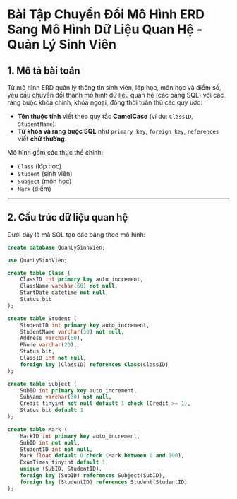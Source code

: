 # Bài Tập Chuyển Đổi Mô Hình ERD Sang Mô Hình Dữ Liệu Quan Hệ - Quản Lý Sinh Viên

## 1. Mô tả bài toán

Từ mô hình ERD quản lý thông tin sinh viên, lớp học, môn học và điểm số, yêu cầu chuyển đổi thành mô hình dữ liệu quan hệ (các bảng SQL) với các ràng buộc khóa chính, khóa ngoại, đồng thời tuân thủ các quy ước:

- **Tên thuộc tính** viết theo quy tắc **CamelCase** (ví dụ: `ClassID`, `StudentName`).
- **Từ khóa và ràng buộc SQL** như `primary key`, `foreign key`, `references` viết **chữ thường**.

Mô hình gồm các thực thể chính:

- `Class` (lớp học)
- `Student` (sinh viên)
- `Subject` (môn học)
- `Mark` (điểm)

---

## 2. Cấu trúc dữ liệu quan hệ

Dưới đây là mã SQL tạo các bảng theo mô hình:

```sql
create database QuanLySinhVien;

use QuanLySinhVien;

create table Class (
    ClassID int primary key auto_increment,
    ClassName varchar(60) not null,
    StartDate datetime not null,
    Status bit
);

create table Student (
    StudentID int primary key auto_increment,
    StudentName varchar(30) not null,
    Address varchar(50),
    Phone varchar(20),
    Status bit,
    ClassID int not null,
    foreign key (ClassID) references Class(ClassID)
);

create table Subject (
    SubID int primary key auto_increment,
    SubName varchar(30) not null,
    Credit tinyint not null default 1 check (Credit >= 1),
    Status bit default 1
);

create table Mark (
    MarkID int primary key auto_increment,
    SubID int not null,
    StudentID int not null,
    Mark float default 0 check (Mark between 0 and 100),
    ExamTimes tinyint default 1,
    unique (SubID, StudentID),
    foreign key (SubID) references Subject(SubID),
    foreign key (StudentID) references Student(StudentID)
);
